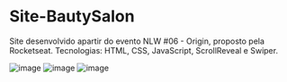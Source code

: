 # Site-BautySalon
Site desenvolvido apartir do evento NLW #06 - Origin, proposto pela Rocketseat.
Tecnologias: HTML, CSS, JavaScript, ScrollReveal e Swiper.

![image](https://user-images.githubusercontent.com/90939916/183263492-6eff327e-1cdc-434e-a91b-0674ccbf82ca.png)
![image](https://user-images.githubusercontent.com/90939916/183263516-e88c82d2-1efe-403b-be5e-0f2cb27d088f.png)
![image](https://user-images.githubusercontent.com/90939916/183263632-3c953b07-7ed9-45bb-8570-cfc3bfbf925c.png)
